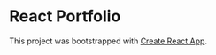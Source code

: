# React Portfolio  

This project was bootstrapped with [Create React App](https://github.com/facebook/create-react-app).  
